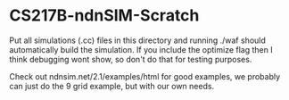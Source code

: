 # CS217B-ndnSIM-Scratch

Put all simulations (.cc) files in this directory and running ./waf should automatically build the simulation. If you include the optimize flag then I think debugging wont show, so don't do that for testing purposes.

Check out ndnsim.net/2.1/examples/html for good examples, we probably can just do the 9 grid example, but with our own needs.
